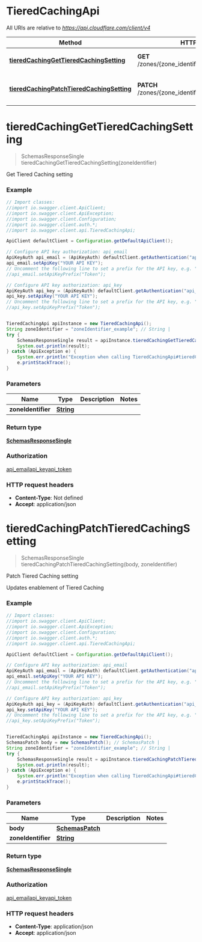 # TieredCachingApi

All URIs are relative to *https://api.cloudflare.com/client/v4*

Method | HTTP request | Description
------------- | ------------- | -------------
[**tieredCachingGetTieredCachingSetting**](TieredCachingApi.md#tieredCachingGetTieredCachingSetting) | **GET** /zones/{zone_identifier}/argo/tiered_caching | Get Tiered Caching setting
[**tieredCachingPatchTieredCachingSetting**](TieredCachingApi.md#tieredCachingPatchTieredCachingSetting) | **PATCH** /zones/{zone_identifier}/argo/tiered_caching | Patch Tiered Caching setting

<a name="tieredCachingGetTieredCachingSetting"></a>
# **tieredCachingGetTieredCachingSetting**
> SchemasResponseSingle tieredCachingGetTieredCachingSetting(zoneIdentifier)

Get Tiered Caching setting

### Example
```java
// Import classes:
//import io.swagger.client.ApiClient;
//import io.swagger.client.ApiException;
//import io.swagger.client.Configuration;
//import io.swagger.client.auth.*;
//import io.swagger.client.api.TieredCachingApi;

ApiClient defaultClient = Configuration.getDefaultApiClient();

// Configure API key authorization: api_email
ApiKeyAuth api_email = (ApiKeyAuth) defaultClient.getAuthentication("api_email");
api_email.setApiKey("YOUR API KEY");
// Uncomment the following line to set a prefix for the API key, e.g. "Token" (defaults to null)
//api_email.setApiKeyPrefix("Token");

// Configure API key authorization: api_key
ApiKeyAuth api_key = (ApiKeyAuth) defaultClient.getAuthentication("api_key");
api_key.setApiKey("YOUR API KEY");
// Uncomment the following line to set a prefix for the API key, e.g. "Token" (defaults to null)
//api_key.setApiKeyPrefix("Token");


TieredCachingApi apiInstance = new TieredCachingApi();
String zoneIdentifier = "zoneIdentifier_example"; // String | 
try {
    SchemasResponseSingle result = apiInstance.tieredCachingGetTieredCachingSetting(zoneIdentifier);
    System.out.println(result);
} catch (ApiException e) {
    System.err.println("Exception when calling TieredCachingApi#tieredCachingGetTieredCachingSetting");
    e.printStackTrace();
}
```

### Parameters

Name | Type | Description  | Notes
------------- | ------------- | ------------- | -------------
 **zoneIdentifier** | [**String**](.md)|  |

### Return type

[**SchemasResponseSingle**](SchemasResponseSingle.md)

### Authorization

[api_email](../README.md#api_email)[api_key](../README.md#api_key)[api_token](../README.md#api_token)

### HTTP request headers

 - **Content-Type**: Not defined
 - **Accept**: application/json

<a name="tieredCachingPatchTieredCachingSetting"></a>
# **tieredCachingPatchTieredCachingSetting**
> SchemasResponseSingle tieredCachingPatchTieredCachingSetting(body, zoneIdentifier)

Patch Tiered Caching setting

Updates enablement of Tiered Caching

### Example
```java
// Import classes:
//import io.swagger.client.ApiClient;
//import io.swagger.client.ApiException;
//import io.swagger.client.Configuration;
//import io.swagger.client.auth.*;
//import io.swagger.client.api.TieredCachingApi;

ApiClient defaultClient = Configuration.getDefaultApiClient();

// Configure API key authorization: api_email
ApiKeyAuth api_email = (ApiKeyAuth) defaultClient.getAuthentication("api_email");
api_email.setApiKey("YOUR API KEY");
// Uncomment the following line to set a prefix for the API key, e.g. "Token" (defaults to null)
//api_email.setApiKeyPrefix("Token");

// Configure API key authorization: api_key
ApiKeyAuth api_key = (ApiKeyAuth) defaultClient.getAuthentication("api_key");
api_key.setApiKey("YOUR API KEY");
// Uncomment the following line to set a prefix for the API key, e.g. "Token" (defaults to null)
//api_key.setApiKeyPrefix("Token");


TieredCachingApi apiInstance = new TieredCachingApi();
SchemasPatch body = new SchemasPatch(); // SchemasPatch | 
String zoneIdentifier = "zoneIdentifier_example"; // String | 
try {
    SchemasResponseSingle result = apiInstance.tieredCachingPatchTieredCachingSetting(body, zoneIdentifier);
    System.out.println(result);
} catch (ApiException e) {
    System.err.println("Exception when calling TieredCachingApi#tieredCachingPatchTieredCachingSetting");
    e.printStackTrace();
}
```

### Parameters

Name | Type | Description  | Notes
------------- | ------------- | ------------- | -------------
 **body** | [**SchemasPatch**](SchemasPatch.md)|  |
 **zoneIdentifier** | [**String**](.md)|  |

### Return type

[**SchemasResponseSingle**](SchemasResponseSingle.md)

### Authorization

[api_email](../README.md#api_email)[api_key](../README.md#api_key)[api_token](../README.md#api_token)

### HTTP request headers

 - **Content-Type**: application/json
 - **Accept**: application/json

